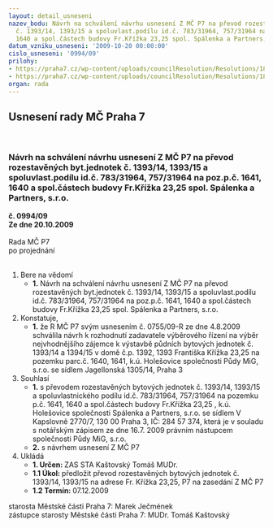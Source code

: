 ```yaml
---
layout: detail_usneseni
nazev_bodu: Návrh na schválení návrhu usnesení Z MČ P7 na převod rozestavěných byt.jednotek
  č. 1393/14, 1393/15 a spoluvlast.podílu id.č. 783/31964, 757/31964 na poz.p.č. 1641,
  1640 a spol.částech budovy Fr.Křížka 23,25 spol. Spálenka a Partners, s.r.o.
datum_vzniku_usneseni: '2009-10-20 00:00:00'
cislo_usneseni: '0994/09'
prilohy:
- https://praha7.cz/wp-content/uploads/councilResolution/Resolutions/18420/52-0755.doc
- https://praha7.cz/wp-content/uploads/councilResolution/Resolutions/18420/52-p%c5%99evod_fr.k%c5%99%c3%ad%c5%beka_23,25_sp%c3%a1lenka_z.doc
organ: rada
---
```

<div id="ucUsn_pList" class="usn">
	<span><h2>Usnesení rady MČ Praha 7 </h2>
<br></span><div class="standBody">
<span><h3>Návrh na schválení návrhu usnesení Z MČ P7 na převod rozestavěných byt.jednotek č. 1393/14, 1393/15 a spoluvlast.podílu id.č. 783/31964, 757/31964 na poz.p.č. 1641, 1640 a spol.částech budovy Fr.Křížka 23,25 spol. Spálenka a Partners, s.r.o.</h3></span><div class="center">
		<strong>č. 0994/09</strong><br>
	</div>
<div class="center">
		<strong>Ze dne 20.10.2009</strong><br><br>
	</div>Rada MČ P7<br> po projednání<br><br><ol>
<li>Bere na vědomí<ul><li>
<strong>1.</strong> Návrh na schválení návrhu usnesení Z MČ P7 na převod rozestavěných byt.jednotek č. 1393/14, 1393/15 a spoluvlast.podílu id.č. 783/31964, 757/31964 na poz.p.č. 1641, 1640 a spol.částech budovy Fr.Křížka 23,25 spol. Spálenka a Partners, s.r.o.</li></ul>
</li>
<li>Konstatuje,<ul><li>
<strong>1.</strong> že R MČ P7 svým usnesením č. 0755/09-R ze dne 4.8.2009 schválila návrh k rozhodnutí zadavatele výběrového řízení na výběr nejvhodnějšího zájemce  k výstavbě půdních bytových jednotek č. 1393/14 a 1394/15 v domě č.p. 1392, 1393 Františka Křížka 23,25 na pozemku parc.č. 1640, 1641, k.ú. Holešovice společnosti Půdy MiG, s.r.o. se sídlem Jagellonská 1305/14, Praha 3</li></ul>
</li>
<li>Souhlasí<ul>
<li>
<strong>1.</strong> s převodem rozestavěných bytových jednotek č. 1393/14, 1393/15 a spoluvlastnického podílu id.č. 783/31964, 757/31964 na pozemku p.č. 1641, 1640 a spol.částech budovy Fr.Křížka 23,25 , k.ú. Holešovice společnosti  Spálenka a Partners, s.r.o. se sídlem V Kapslovně 2770/7, 130 00 Praha 3, IČ: 284 57 374, která je v souladu s notářským zápisem ze dne 16.7. 2009 právním nástupcem společnosti Půdy MiG, s.r.o.</li>
<li>
<strong>2.</strong> s návrhem usnesení Z MČ P7    </li>
</ul>
</li>
<li>Ukládá<ul>
<li>
<strong>1. Určen: </strong>ZAS STA Kaštovský Tomáš MUDr.</li>
<li>
<strong>1.1 Úkol: </strong>předložit převod rozestavěných bytových jednotek č. 1393/14, 1393/15 na adrese Fr. Křížka 23,25, P7 na zasedání Z MČ P7</li>
<li>
<strong>1.2 Termín: </strong>07.12.2009</li>
</ul>
</li>
</ol>starosta Městské části Praha 7: Marek Ječmének<br>zástupce starosty Městské části Praha 7: MUDr. Tomáš Kaštovský 
</div>
</div>